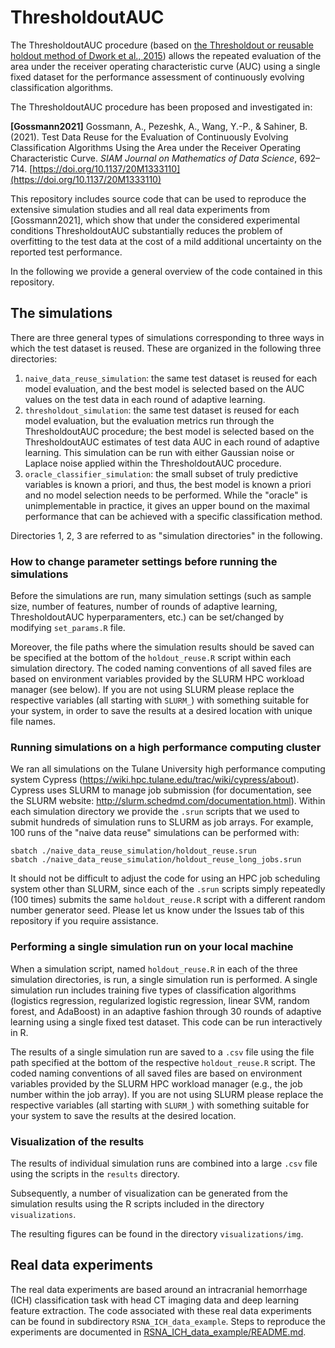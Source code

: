 # ThresholdoutAUC

The ThresholdoutAUC procedure (based on [the Thresholdout or reusable holdout method of Dwork et al., 2015](https://arxiv.org/abs/1506.02629)) allows the repeated evaluation of the area under the receiver operating characteristic curve (AUC) using a single fixed dataset for the performance assessment of continuously evolving classification algorithms.

The ThresholdoutAUC procedure has been proposed and investigated in:

**[Gossmann2021]** Gossmann, A., Pezeshk, A., Wang, Y.-P., &amp; Sahiner, B. (2021). Test Data Reuse for the Evaluation of Continuously Evolving Classification Algorithms Using the Area under the Receiver Operating Characteristic Curve. *SIAM Journal on Mathematics of Data Science*, 692–714. [https://doi.org/10.1137/20M1333110](https://doi.org/10.1137/20M1333110)

This repository includes source code that can be used to reproduce the extensive simulation studies and all real data experiments from [Gossmann2021], which show that under the considered experimental conditions ThresholdoutAUC substantially reduces the problem of overfitting to the test data at the cost of a mild additional uncertainty on the reported test performance.

In the following we provide a general overview of the code contained in this repository.

## The simulations

There are three general types of simulations corresponding to three ways in which the test dataset is reused. These are organized in the following three directories:

1. `naive_data_reuse_simulation`: the same test dataset is reused for each model evaluation, and the best model is selected based on the AUC values on the test data in each round of adaptive learning.
2. `thresholdout_simulation`: the same test dataset is reused for each model evaluation, but the evaluation metrics run through the ThresholdoutAUC procedure; the best model is selected based on the ThresholdoutAUC estimates of test data AUC in each round of adaptive learning. This simulation can be run with either Gaussian noise or Laplace noise applied within the ThresholdoutAUC procedure.
3. `oracle_classifier_simulation`: the small subset of truly predictive variables is known a priori, and thus, the best model is known a priori and no model selection needs to be performed. While the "oracle" is unimplementable in practice, it gives an upper bound on the maximal performance that can be achieved with a specific classification method.

Directories 1, 2, 3 are referred to as "simulation directories" in the following.

### How to change parameter settings before running the simulations

Before the simulations are run, many simulation settings (such as sample size, number of features, number of rounds of adaptive learning, ThresholdoutAUC hyperparamenters, etc.) can be set/changed by modifying `set_params.R` file.

Moreover, the file paths where the simulation results should be saved can be specified at the bottom of the `holdout_reuse.R` script within each simulation directory.
The coded naming conventions of all saved files are based on environment variables provided by the SLURM HPC workload manager (see below). If you are not using SLURM please replace the respective variables (all starting with `SLURM_`) with something suitable for your system, in order to save the results at a desired location with unique file names.

### Running simulations on a high performance computing cluster

We ran all simulations on the Tulane University high performance computing system Cypress (https://wiki.hpc.tulane.edu/trac/wiki/cypress/about).
Cypress uses SLURM to manage job submission (for documentation, see the SLURM website: http://slurm.schedmd.com/documentation.html).
Within each simulation directory we provide the `.srun` scripts that we used to submit hundreds of simulation runs to SLURM as job arrays.
For example, 100 runs of the "naive data reuse" simulations can be performed with:

```
sbatch ./naive_data_reuse_simulation/holdout_reuse.srun
sbatch ./naive_data_reuse_simulation/holdout_reuse_long_jobs.srun
```

It should not be difficult to adjust the code for using an HPC job scheduling system other than SLURM, since each of the `.srun` scripts simply repeatedly (100 times) submits the same `holdout_reuse.R` script with a different random number generator seed.
Please let us know under the Issues tab of this repository if you require assistance.

### Performing a single simulation run on your local machine

When a simulation script, named `holdout_reuse.R` in each of the three simulation directories, is run, a single simulation run is performed.
A single simulation run includes training five types of classification algorithms (logistics regression, regularized logistic regression, linear SVM, random forest, and AdaBoost) in an adaptive fashion through 30 rounds of adaptive learning using a single fixed test dataset.
This code can be run interactively in R.

The results of a single simulation run are saved to a `.csv` file using the file path specified at the bottom of the respective `holdout_reuse.R` script.
The coded naming conventions of all saved files are based on environment variables provided by the SLURM HPC workload manager (e.g., the job number within the job array). If you are not using SLURM please replace the respective variables (all starting with `SLURM_`) with something suitable for your system to save the results at the desired location.

### Visualization of the results

The results of individual simulation runs are combined into a large `.csv` file using the scripts in the `results` directory.

Subsequently, a number of visualization can be generated from the simulation results using the R scripts included in the directory `visualizations`.

The resulting figures can be found in the directory `visualizations/img`.

## Real data experiments

The real data experiments are based around an intracranial hemorrhage (ICH) classification task with head CT imaging data and deep learning feature extraction. The code associated with these real data experiments can be found in subdirectory `RSNA_ICH_data_example`. Steps to reproduce the experiments are documented in [RSNA_ICH_data_example/README.md](RSNA_ICH_data_example/README.md).
